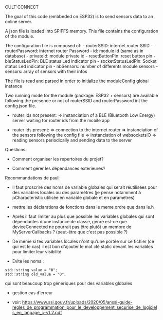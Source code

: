 CULT'CONNECT

The goal of this code (embbeded on ESP32) is to send sensors data to an online server.

A json file is loaded into SPIFFS memory. This file contains the configuration of the module.

The configuration file is composed of:
        - routerSSID: internet router SSID
        - routerPassword: internet router Password
        - id: module id (same as in database)
        - privateId: module private id
        - resetButtonPin: reset button pin
        - bleStatusLedPin: BLE status Led indicator pin
        - socketStatusLedPin: Socket status Led indicator pin
        - nbSensors: number of differents module sensors
        - sensors: array of sensors with their infos

The file is read and parsed in order to initialize the moduleConfig global instance

Two running mode for the module (package: ESP32 + sensors) are available following the presence or not of routerSSID and routerPassword int the config.json file.

- router ids not present:
    => instanciation of a BLE (Bluetooth Low Energy) server waiting for router ids from the mobile app

- router ids present:
    => connection to the internet router
    => instanciation of the sensors following the config file
    => instanciation of websocketsIO
    => reading sensors periodically and sending data to the server


Questions:

- Comment organiser les repertoires du projet?

- Comment gérer les dépendances exterieures?


Recommandations de paul:

- Il faut proscrire des noms de variable globales qui serait réutilisées pour des variables locales ou des paramètres (je pense notamment à pCharacteristic utilisée en variable globale et en paramètres)

- mettre les déclarations de fonctions dans le meme ordre que dans le.h

- Après il faut limiter au plus que possible les variables globales qui sont dépendantes d'une instance de classe, genre est-ce que deviceConnected ne pourrait pas être plutôt un membre de MyServerCallbacks ? (peut-être que c'est pas possible ?)

- De même si tes variables locales n'ont qu'une portée sur ce fichier (ce qui est le cas) il est bon d'ajouter le mot clé static devant les variables pour limiter leur visibilité

- Evite les noms :
```
std::string value = "0";
std::string old_value = "0";
```
qui sont beaucoup trop génériques pour des variables globales

- gestion cas d'erreur

- voir: https://www.ssi.gouv.fr/uploads/2020/05/anssi-guide-regles_de_programmation_pour_le_developpement_securise_de_logiciels_en_langage_c-v1.2.pdf